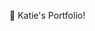 
:wave: Katie's Portfolio! 
<!-- This will create a merge conflict -->
<!-- This will create a merge conflict so we can practice rebase -->
